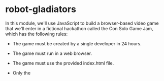 # robot-gladiators

In this module, we'll use JavaScript to build a browser-based video game that we'll enter in a fictional hackathon called the Con Solo Game Jam, which has the following rules:

* The game must be created by a single developer in 24 hours.
* The game must run in a web browser.
* The game must use the provided index.html file.
* Only the <title> element of index.html may be changed.
* Participants cannot use CSS.
* All game code must be contained in the game.js JavaScript file.

* The game will follow this sequence:
1. The game will prompt the player to name their robot.
2. The player's robot will be initialized with the following properties:
* 100 health points
* 10 attack points
* 10 money points
3. The player's opponent, Roborto, will be initialized with the following properties:
* 50 health points
* 12 attack points
4. The game will display "Welcome to Robot Gladiators!"
5. The game will prompt the player to either fight the round or skip it.
6. If the player chooses to skip:
* A penalty of 10 money points will be deducted from the player's robot.
* The game will end.
7. If the player chooses to fight:
* The player's robot will attack Roborto, and the player-robot's attack points will be deducted from Roborto's health points.
* The game will display Roborto's remaining health points.
* Roborto will attack the player's robot, and Roberto's attack points will be deducted from the player's robot's health points.
* The game will display the player-robot's remaining health points.
8. The game will end.
